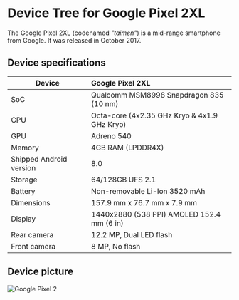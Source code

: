 # Device Tree for Google Pixel 2XL
The Google Pixel 2XL (codenamed _"taimen"_) is a mid-range smartphone from Google.
It was released in October 2017.

## Device specifications

| Device                  | Google Pixel 2XL                                            |
| ----------------------- | :---------------------------------------------------------- |
| SoC                     | Qualcomm MSM8998 Snapdragon 835 (10 nm)                     |
| CPU                     | Octa-core (4x2.35 GHz Kryo & 4x1.9 GHz Kryo)                |
| GPU                     | Adreno 540                                                  |
| Memory                  | 4GB RAM (LPDDR4X)                                           |
| Shipped Android version | 8.0                                                         |
| Storage                 | 64/128GB UFS 2.1                                            |
| Battery                 | Non-removable Li-Ion 3520 mAh                               |
| Dimensions              | 157.9 mm x 76.7 mm x 7.9 mm                                 |
| Display                 | 1440x2880 (538 PPI) AMOLED 152.4 mm (6 in)                  |
| Rear camera             | 12.2 MP, Dual LED flash                                     |
| Front camera            | 8 MP, No flash                                              |

## Device picture

![Google Pixel 2](https://raw.githubusercontent.com/PixelExperience/official_devices/master/images/.thumbs/300/taimen.png)
